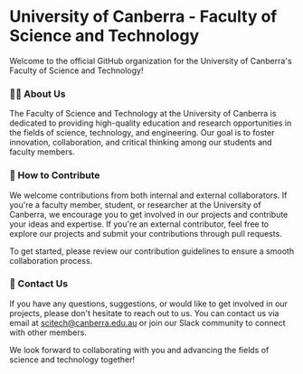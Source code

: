 # University of Canberra - Faculty of Science and Technology
Welcome to the official GitHub organization for the University of Canberra's Faculty of Science and Technology!

### 🙋‍♀️ About Us
The Faculty of Science and Technology at the University of Canberra is dedicated to providing high-quality education and research opportunities in the fields of science, technology, and engineering. Our goal is to foster innovation, collaboration, and critical thinking among our students and faculty members.

### 🌈 How to Contribute
We welcome contributions from both internal and external collaborators. If you're a faculty member, student, or researcher at the University of Canberra, we encourage you to get involved in our projects and contribute your ideas and expertise. If you're an external contributor, feel free to explore our projects and submit your contributions through pull requests.

To get started, please review our contribution guidelines to ensure a smooth collaboration process.

### 👋 Contact Us
If you have any questions, suggestions, or would like to get involved in our projects, please don't hesitate to reach out to us. You can contact us via email at scitech@canberra.edu.au or join our Slack community to connect with other members.

We look forward to collaborating with you and advancing the fields of science and technology together!
